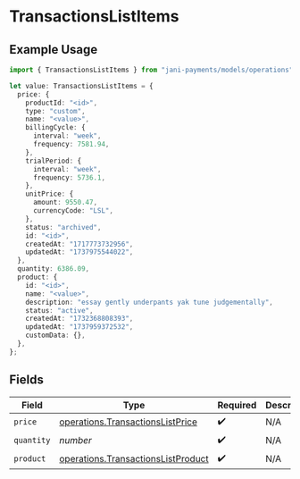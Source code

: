# TransactionsListItems

## Example Usage

```typescript
import { TransactionsListItems } from "jani-payments/models/operations";

let value: TransactionsListItems = {
  price: {
    productId: "<id>",
    type: "custom",
    name: "<value>",
    billingCycle: {
      interval: "week",
      frequency: 7581.94,
    },
    trialPeriod: {
      interval: "week",
      frequency: 5736.1,
    },
    unitPrice: {
      amount: 9550.47,
      currencyCode: "LSL",
    },
    status: "archived",
    id: "<id>",
    createdAt: "1717773732956",
    updatedAt: "1737975544022",
  },
  quantity: 6386.09,
  product: {
    id: "<id>",
    name: "<value>",
    description: "essay gently underpants yak tune judgementally",
    status: "active",
    createdAt: "1732368808393",
    updatedAt: "1737959372532",
    customData: {},
  },
};
```

## Fields

| Field                                                                                    | Type                                                                                     | Required                                                                                 | Description                                                                              |
| ---------------------------------------------------------------------------------------- | ---------------------------------------------------------------------------------------- | ---------------------------------------------------------------------------------------- | ---------------------------------------------------------------------------------------- |
| `price`                                                                                  | [operations.TransactionsListPrice](../../models/operations/transactionslistprice.md)     | :heavy_check_mark:                                                                       | N/A                                                                                      |
| `quantity`                                                                               | *number*                                                                                 | :heavy_check_mark:                                                                       | N/A                                                                                      |
| `product`                                                                                | [operations.TransactionsListProduct](../../models/operations/transactionslistproduct.md) | :heavy_check_mark:                                                                       | N/A                                                                                      |